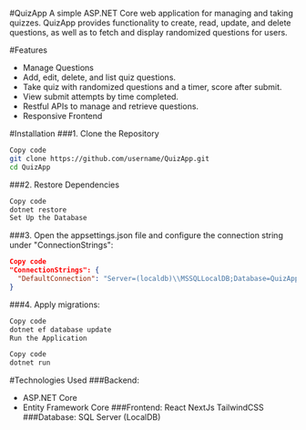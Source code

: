 #QuizApp
A simple ASP.NET Core web application for managing and taking quizzes. QuizApp provides functionality to create, read, update, and delete questions, as well as to fetch and display randomized questions for users.

#Features
- Manage Questions
- Add, edit, delete, and list quiz questions.
- Take quiz with randomized questions and a timer, score after submit.
- View submit attempts by time completed.
- Restful APIs to manage and retrieve questions.
- Responsive Frontend

#Installation
###1. Clone the Repository
```bash
Copy code
git clone https://github.com/username/QuizApp.git
cd QuizApp
```

###2. Restore Dependencies
```bash
Copy code
dotnet restore
Set Up the Database
```

###3. Open the appsettings.json file and configure the connection string under "ConnectionStrings":
```json
Copy code
"ConnectionStrings": {
  "DefaultConnection": "Server=(localdb)\\MSSQLLocalDB;Database=QuizApp;Trusted_Connection=True;MultipleActiveResultSets=true"
}
```

###4. Apply migrations:
```bash
Copy code
dotnet ef database update
Run the Application
```
```bash
Copy code
dotnet run
```

#Technologies Used
###Backend:
- ASP.NET Core
- Entity Framework Core
###Frontend:
React NextJs
TailwindCSS
###Database:
SQL Server (LocalDB)
